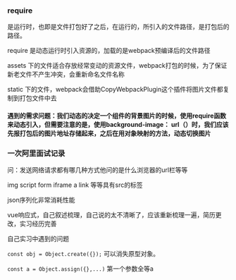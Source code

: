 ### require

是运行时，也即是文件打包好了之后，在运行的，所引入的文件路径，是打包后的路径。

require 是动态运行时引入资源的，加载的是webpack预编译后的文件路径

assets 下的文件适合存放经常变动的资源文件，webpack打包的时候，为了保证新老文件不产生冲突，会重新命名文件名称

static 下的文件，webpack会借助CopyWebpackPlugin这个插件将图片文件都复制到打包文件中去

#### 遇到的需求问题：我们动态的决定一个组件的背景图片的时候，使用require函数来动态引入，但需要注意的是，使用background-image： url（）时，我们应该先报打包后的图片地址存储起来，之后在用对象映射的方法，动态切换图片



### 一次阿里面试记录

问：发送网络请求都有哪几种方式他问的是什么浏览器的url栏等等

img script form iframe a  link 等等具有src的标签 



json序列化非常消耗性能



vue响应式，自己叙述梳理，自己说的太不清晰了，应该重新梳理一遍，简历更改，实习经历完善

自己实习中遇到的问题

`const obj = Object.create({});` 可以消失原型对象。

`const a = Object.assign({},...)` 第一个参数全等a



